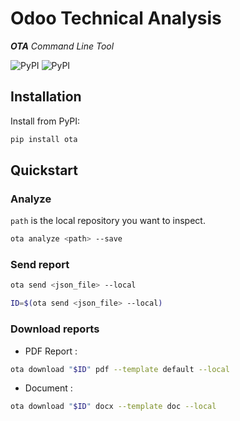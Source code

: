 
# Odoo Technical Analysis

_**OTA** Command Line Tool_

![PyPI](https://img.shields.io/pypi/v/ota) ![PyPI](https://img.shields.io/pypi/pyversions/ota)


## Installation

Install from PyPI:
```bash
pip install ota
```

## Quickstart


### Analyze
`path` is the local repository you want to inspect.
```bash
ota analyze <path> --save
```

### Send report
```bash
ota send <json_file> --local

ID=$(ota send <json_file> --local)
```

### Download reports
* PDF Report :
```bash
ota download "$ID" pdf --template default --local
```
* Document :
```bash
ota download "$ID" docx --template doc --local
```
